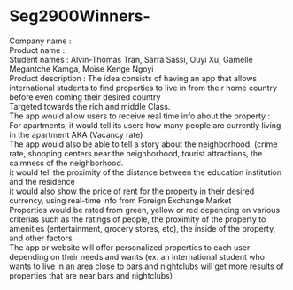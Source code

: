 # Seg2900Winners-

Company name : <br>
Product name : <br>
Student names : Alvin-Thomas Tran, Sarra Sassi, Ouyi Xu, Gamelle Megantche Kamga, Moïse Kenge Ngoyi <br>
Product description : 
The idea consists of having an app that allows international students to find properties to live in from their home country before even coming their desired country <br> 
Targeted towards the rich and middle Class. <br>
The app would allow users to receive real time info about the property : <br>
For apartments, it would tell its users how many people are currently living in the apartment AKA (Vacancy rate) <br>
The app would also be able to tell a story about the neighborhood. (crime rate, shopping centers near the neighborhood, tourist attractions, the calmness of the neighborhood. <br>
it would tell the proximity of the distance between the education institution and the residence <br>
it would also show the price of rent for the property in their desired currency, using real-time info from Foreign Exchange Market <br>
Properties would be rated from green, yellow or red depending on various criterias such as the ratings of people, the proximity of the property to amenities (entertainment, grocery stores, etc), the inside of the property, and other factors <br>
The app or website will offer personalized properties to each user depending on their needs and wants (ex. an international student who wants to live in an area close to bars and nightclubs will get more results of properties that are near bars and nightclubs) <br>
